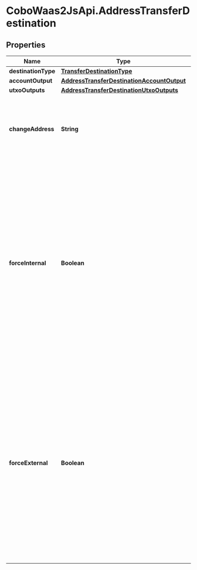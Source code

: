 # CoboWaas2JsApi.AddressTransferDestination

## Properties

Name | Type | Description | Notes
------------ | ------------- | ------------- | -------------
**destinationType** | [**TransferDestinationType**](TransferDestinationType.md) |  | 
**accountOutput** | [**AddressTransferDestinationAccountOutput**](AddressTransferDestinationAccountOutput.md) |  | [optional] 
**utxoOutputs** | [**AddressTransferDestinationUtxoOutputs**](AddressTransferDestinationUtxoOutputs.md) |  | [optional] 
**changeAddress** | **String** | The address used to receive the remaining funds or change from the transaction. | [optional] 
**forceInternal** | **Boolean** | Whether the transaction request must be executed as a Loop transfer. For more information about Loop, see [Loop&#39;s website](https://loop.top/).   - &#x60;true&#x60;: The transaction request must be executed as a Loop transfer.   - &#x60;false&#x60;: The transaction request may not be executed as a Loop transfer.  | [optional] 
**forceExternal** | **Boolean** | Whether the transaction request must not be executed as a Loop transfer. For more information about Loop, see [Loop&#39;s website](https://loop.top/).   - &#x60;true&#x60;: The transaction request must not be executed as a Loop transfer.   - &#x60;false&#x60;: The transaction request can be executed as a Loop transfer.  | [optional] 


